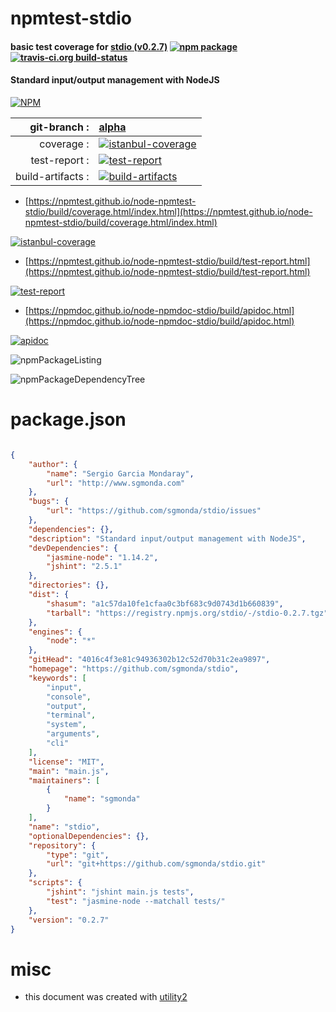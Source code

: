 # npmtest-stdio

#### basic test coverage for  [stdio (v0.2.7)](https://github.com/sgmonda/stdio)  [![npm package](https://img.shields.io/npm/v/npmtest-stdio.svg?style=flat-square)](https://www.npmjs.org/package/npmtest-stdio) [![travis-ci.org build-status](https://api.travis-ci.org/npmtest/node-npmtest-stdio.svg)](https://travis-ci.org/npmtest/node-npmtest-stdio)

#### Standard input/output management with NodeJS

[![NPM](https://nodei.co/npm/stdio.png?downloads=true&downloadRank=true&stars=true)](https://www.npmjs.com/package/stdio)

| git-branch : | [alpha](https://github.com/npmtest/node-npmtest-stdio/tree/alpha)|
|--:|:--|
| coverage : | [![istanbul-coverage](https://npmtest.github.io/node-npmtest-stdio/build/coverage.badge.svg)](https://npmtest.github.io/node-npmtest-stdio/build/coverage.html/index.html)|
| test-report : | [![test-report](https://npmtest.github.io/node-npmtest-stdio/build/test-report.badge.svg)](https://npmtest.github.io/node-npmtest-stdio/build/test-report.html)|
| build-artifacts : | [![build-artifacts](https://npmtest.github.io/node-npmtest-stdio/glyphicons_144_folder_open.png)](https://github.com/npmtest/node-npmtest-stdio/tree/gh-pages/build)|

- [https://npmtest.github.io/node-npmtest-stdio/build/coverage.html/index.html](https://npmtest.github.io/node-npmtest-stdio/build/coverage.html/index.html)

[![istanbul-coverage](https://npmtest.github.io/node-npmtest-stdio/build/screenCapture.buildCi.browser.%252Ftmp%252Fbuild%252Fcoverage.lib.html.png)](https://npmtest.github.io/node-npmtest-stdio/build/coverage.html/index.html)

- [https://npmtest.github.io/node-npmtest-stdio/build/test-report.html](https://npmtest.github.io/node-npmtest-stdio/build/test-report.html)

[![test-report](https://npmtest.github.io/node-npmtest-stdio/build/screenCapture.buildCi.browser.%252Ftmp%252Fbuild%252Ftest-report.html.png)](https://npmtest.github.io/node-npmtest-stdio/build/test-report.html)

- [https://npmdoc.github.io/node-npmdoc-stdio/build/apidoc.html](https://npmdoc.github.io/node-npmdoc-stdio/build/apidoc.html)

[![apidoc](https://npmdoc.github.io/node-npmdoc-stdio/build/screenCapture.buildCi.browser.%252Ftmp%252Fbuild%252Fapidoc.html.png)](https://npmdoc.github.io/node-npmdoc-stdio/build/apidoc.html)

![npmPackageListing](https://npmtest.github.io/node-npmtest-stdio/build/screenCapture.npmPackageListing.svg)

![npmPackageDependencyTree](https://npmtest.github.io/node-npmtest-stdio/build/screenCapture.npmPackageDependencyTree.svg)



# package.json

```json

{
    "author": {
        "name": "Sergio Garcia Mondaray",
        "url": "http://www.sgmonda.com"
    },
    "bugs": {
        "url": "https://github.com/sgmonda/stdio/issues"
    },
    "dependencies": {},
    "description": "Standard input/output management with NodeJS",
    "devDependencies": {
        "jasmine-node": "1.14.2",
        "jshint": "2.5.1"
    },
    "directories": {},
    "dist": {
        "shasum": "a1c57da10fe1cfaa0c3bf683c9d0743d1b660839",
        "tarball": "https://registry.npmjs.org/stdio/-/stdio-0.2.7.tgz"
    },
    "engines": {
        "node": "*"
    },
    "gitHead": "4016c4f3e81c94936302b12c52d70b31c2ea9897",
    "homepage": "https://github.com/sgmonda/stdio",
    "keywords": [
        "input",
        "console",
        "output",
        "terminal",
        "system",
        "arguments",
        "cli"
    ],
    "license": "MIT",
    "main": "main.js",
    "maintainers": [
        {
            "name": "sgmonda"
        }
    ],
    "name": "stdio",
    "optionalDependencies": {},
    "repository": {
        "type": "git",
        "url": "git+https://github.com/sgmonda/stdio.git"
    },
    "scripts": {
        "jshint": "jshint main.js tests",
        "test": "jasmine-node --matchall tests/"
    },
    "version": "0.2.7"
}
```



# misc
- this document was created with [utility2](https://github.com/kaizhu256/node-utility2)
